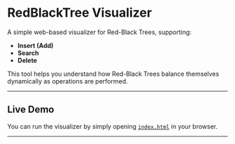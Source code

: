 # RedBlackTree Visualizer

A simple web-based visualizer for Red-Black Trees, supporting:

- **Insert (Add)**
- **Search**
- **Delete**

This tool helps you understand how Red-Black Trees balance themselves dynamically as operations are performed.

---

## Live Demo

You can run the visualizer by simply opening [`index.html`](./index.html) in your browser.

---